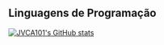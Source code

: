 ## Linguagens de Programação
[![JVCA101's GitHub stats](https://github-readme-stats.vercel.app/api/top-langs?username=JVCA101&hide=html,scss,stylus,blade,jupyter%20notebook,css,dockerfile,typescript&theme=algolia&show_icons=true)](https://github.com/JVCA101)

<!--
[![Top Langs](https://github-readme-stats.vercel.app/api/top-langs/?username=JVCA101&layout=compact)](https://github.com/JVCA101/github-readme-stats)
**JVCA101/JVCA101** is a ✨ _special_ ✨ repository because its `README.md` (this file) appears on your GitHub profile.

Here are some ideas to get you started:

- 🔭 I’m currently working on ...
- 🌱 I’m currently learning ...
- 👯 I’m looking to collaborate on ...
- 🤔 I’m looking for help with ...
- 💬 Ask me about ...
- 📫 How to reach me: ...
- 😄 Pronouns: ...
- ⚡ Fun fact: ...
-->

